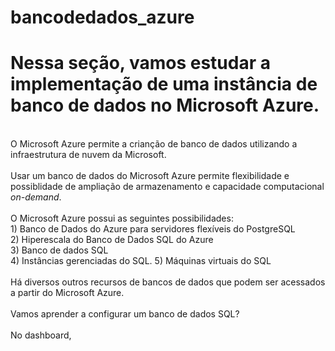 # bancodedados_azure
<h1> Nessa seção, vamos estudar a implementação de uma instância de banco de dados no Microsoft Azure. </h1>
<br>
O Microsoft Azure permite a crianção de banco de dados utilizando a infraestrutura de nuvem da Microsoft.<br>
<br> 
Usar um banco de dados do Microsoft Azure permite flexibilidade e possiblidade de ampliação de armazenamento e capacidade computacional <em>on-demand</em>.<br>
<br>
O Microsoft Azure possui as seguintes possibilidades: <br>
1) Banco de Dados do Azure para servidores flexíveis do PostgreSQL<br>
2) Hiperescala do Banco de Dados SQL do Azure<br>
3) Banco de dados SQL<br>
4) Instâncias gerenciadas do SQL.
5) Máquinas virtuais do SQL<br>
<br>
Há diversos outros recursos de bancos de dados que podem ser acessados a partir do Microsoft Azure.<br>
<br>
Vamos aprender a configurar um banco de dados SQL?<br>
<br>
No dashboard, 

